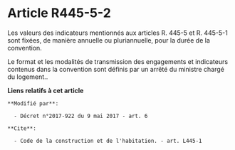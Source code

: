 # Article R445-5-2

Les valeurs des indicateurs mentionnés aux articles R. 445-5 et R. 445-5-1 sont fixées, de manière annuelle ou pluriannuelle,
pour la durée de la convention.

Le format et les modalités de transmission des engagements et indicateurs contenus dans la convention sont définis par un
arrêté du ministre chargé du logement..

**Liens relatifs à cet article**

	**Modifié par**:

	  - Décret n°2017-922 du 9 mai 2017 - art. 6

	**Cite**:

	  - Code de la construction et de l'habitation. - art. L445-1
